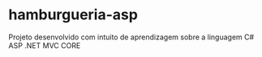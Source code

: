 # hamburgueria-asp
Projeto desenvolvido com intuito de aprendizagem sobre a linguagem C# ASP .NET MVC CORE 
